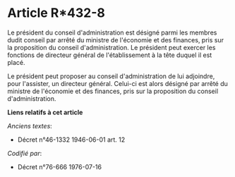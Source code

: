 # Article R*432-8

Le président du conseil d'administration est désigné parmi les membres dudit conseil par arrêté du ministre de l'économie et
des finances, pris sur la proposition du conseil d'administration. Le président peut exercer les fonctions de directeur
général de l'établissement à la tête duquel il est placé.

Le président peut proposer au conseil d'administration de lui adjoindre, pour l'assister, un directeur général. Celui-ci est
alors désigné par arrêté du ministre de l'économie et des finances, pris sur la proposition du conseil d'administration.

**Liens relatifs à cet article**

_Anciens textes_:

  - Décret n°46-1332 1946-06-01 art. 12

_Codifié par_:

  - Décret n°76-666 1976-07-16
